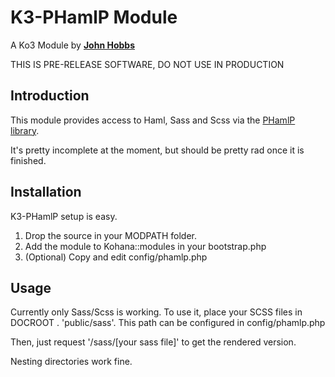 K3-PHamlP Module
==============

A Ko3 Module by [**John Hobbs**](http://twitter.com/jmhobbs)

THIS IS PRE-RELEASE SOFTWARE, DO NOT USE IN PRODUCTION

Introduction
------------

This module provides access to Haml, Sass and Scss via the [PHamlP library](http://code.google.com/p/phamlp/).

It's pretty incomplete at the moment, but should be pretty rad once it is finished.

Installation
------------

K3-PHamlP setup is easy.

1. Drop the source in your MODPATH folder.
2. Add the module to Kohana::modules in your bootstrap.php
3. (Optional) Copy and edit config/phamlp.php

Usage
-----

Currently only Sass/Scss is working.  To use it, place your SCSS files in DOCROOT . 'public/sass'.  This path can be configured in config/phamlp.php

Then, just request '/sass/[your sass file]' to get the rendered version.

Nesting directories work fine.

